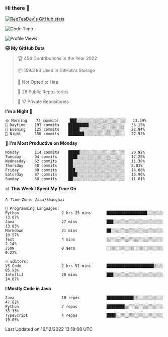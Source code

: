 ### Hi there 👋

<!--
**RedTeaDev/RedTeaDev** is a ✨ _special_ ✨ repository because its `README.md` (this file) appears on your GitHub profile.

Here are some ideas to get you started:

- 🔭 I’m currently working on ...
- 🌱 I’m currently learning ...
- 👯 I’m looking to collaborate on ...
- 🤔 I’m looking for help with ...
- 💬 Ask me about ...
- 📫 How to reach me: ...
- 😄 Pronouns: ...
- ⚡ Fun fact: ...
-->

<!--
[![wakatime](https://wakatime.com/badge/user/6b101ed0-04c0-4490-9283-eb61f2efff96.svg)](https://wakatime.com/@6b101ed0-04c0-4490-9283-eb61f2efff96)
!-->

[![RedTeaDev's GitHub stats](https://github-readme-stats.vercel.app/api?username=RedTeaDev)](https://github.com/anuraghazra/github-readme-stats)
<!--
[![willianrod's wakatime stats](https://github-readme-stats.vercel.app/api/wakatime?username=RedTeaDev)](https://github.com/anuraghazra/github-readme-stats)
!-->
<!--START_SECTION:waka-->
![Code Time](http://img.shields.io/badge/Code%20Time-1%2C062%20hrs%2021%20mins-blue)

![Profile Views](http://img.shields.io/badge/Profile%20Views-0-blue)

**🐱 My GitHub Data** 

> 🏆 454 Contributions in the Year 2022
 > 
> 📦 159.3 kB Used in GitHub's Storage 
 > 
> 🚫 Not Opted to Hire
 > 
> 📜 28 Public Repositories 
 > 
> 🔑 17 Private Repositories  
 > 
**I'm a Night 🦉** 

```text
🌞 Morning    73 commits     ███░░░░░░░░░░░░░░░░░░░░░░   13.39% 
🌆 Daytime    197 commits    █████████░░░░░░░░░░░░░░░░   36.15% 
🌃 Evening    125 commits    █████░░░░░░░░░░░░░░░░░░░░   22.94% 
🌙 Night      150 commits    ███████░░░░░░░░░░░░░░░░░░   27.52%

```
📅 **I'm Most Productive on Monday** 

```text
Monday       114 commits    █████░░░░░░░░░░░░░░░░░░░░   20.92% 
Tuesday      94 commits     ████░░░░░░░░░░░░░░░░░░░░░   17.25% 
Wednesday    62 commits     ██░░░░░░░░░░░░░░░░░░░░░░░   11.38% 
Thursday     48 commits     ██░░░░░░░░░░░░░░░░░░░░░░░   8.81% 
Friday       80 commits     ███░░░░░░░░░░░░░░░░░░░░░░   14.68% 
Saturday     87 commits     ████░░░░░░░░░░░░░░░░░░░░░   15.96% 
Sunday       60 commits     ██░░░░░░░░░░░░░░░░░░░░░░░   11.01%

```


📊 **This Week I Spent My Time On** 

```text
⌚︎ Time Zone: Asia/Shanghai

💬 Programming Languages: 
Python                   2 hrs 25 mins       ██████████████████░░░░░░░   73.07% 
Java                     27 mins             ███░░░░░░░░░░░░░░░░░░░░░░   13.83% 
Markdown                 21 mins             ██░░░░░░░░░░░░░░░░░░░░░░░   10.57% 
Text                     4 mins              ░░░░░░░░░░░░░░░░░░░░░░░░░   2.14% 
JSON                     0 secs              ░░░░░░░░░░░░░░░░░░░░░░░░░   0.22%

🔥 Editors: 
VS Code                  2 hrs 51 mins       █████████████████████░░░░   85.93% 
IntelliJ                 28 mins             ███░░░░░░░░░░░░░░░░░░░░░░   14.07%

```

**I Mostly Code in Java** 

```text
Java                     10 repos            ████████████░░░░░░░░░░░░░   47.62% 
Python                   7 repos             ████████░░░░░░░░░░░░░░░░░   33.33% 
TypeScript               4 repos             ████░░░░░░░░░░░░░░░░░░░░░   19.05%

```



 Last Updated on 16/12/2022 13:19:08 UTC
<!--END_SECTION:waka-->


